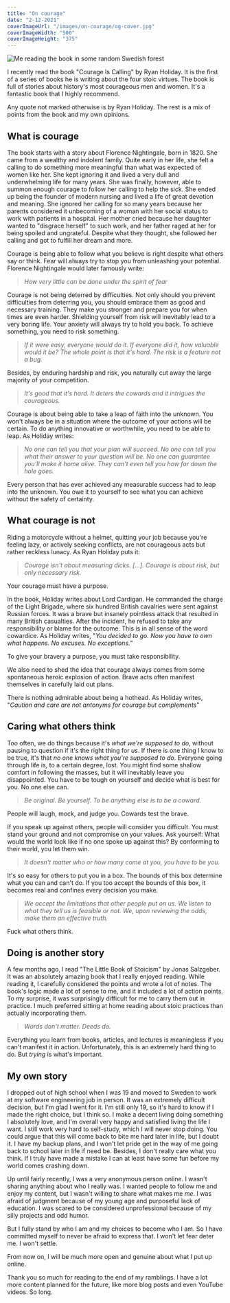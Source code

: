 ```yaml
---
title: "On courage"
date: "2-12-2021"
coverImageUrl: "/images/on-courage/og-cover.jpg"
coverImageWidth: "500"
coverImageHeight: "375"
---
```


![Me reading the book in some random Swedish forest](/images/on-courage/cover.jpg)

I recently read the book "Courage Is Calling" by Ryan Holiday. It is the first of a series of books he is writing about the four stoic virtues. The book is full of stories about history's most courageous men and women. It's a fantastic book that I highly recommend.

Any quote not marked otherwise is by Ryan Holiday. The rest is a mix of points from the book and my own opinions.

## What is courage

The book starts with a story about Florence Nightingale, born in 1820. She came from a wealthy and indolent family. Quite early in her life, she felt a calling to do something more meaningful than what was expected of women like her. She kept ignoring it and lived a very dull and underwhelming life for many years. She was finally, however, able to summon enough courage to follow her calling to help the sick. She ended up being the founder of modern nursing and lived a life of great devotion and meaning. She ignored her calling for so many years because her parents considered it unbecoming of a woman with her social status to work with patients in a hospital.
Her mother cried because her daughter wanted to "disgrace herself" to such work, and her father raged at her for being spoiled and ungrateful. Despite what they thought, she followed her calling and got to fulfill her dream and more.

Courage is being able to follow what you believe is right despite what others say or think. Fear will always try to stop you from unleashing your potential. Florence Nightingale would later famously write:

> _How very little can be done under the spirit of fear_

Courage is not being deterred by difficulties. Not only should you prevent difficulties from deterring you, you should embrace them as good and necessary training. They make you stronger and prepare you for when times are even harder. Shielding yourself from risk will inevitably lead to a very boring life. Your anxiety will always try to hold you back. To achieve something, you need to risk something.

> _If it were easy, everyone would do it. If everyone did it, how valuable would it be?
> The whole point is that it's hard. The risk is a feature not a bug._

Besides, by enduring hardship and risk, you naturally cut away the large majority of your competition.

> _It's good that it's hard. It deters the cowards and it intrigues the courageous._

Courage is about being able to take a leap of faith into the unknown. You won't always be in a situation where the outcome of your actions will be certain. To do anything innovative or worthwhile, you need to be able to leap. As Holiday writes:

> _No one can tell you that your plan will succeed. No one can tell you what their answer to your question will be. No one can guarantee you'll make it home alive. They can't even tell you how far down the hole goes._

Every person that has ever achieved any measurable success had to leap into the unknown. You owe it to yourself to see what you can achieve without the safety of certainty.

## What courage is not

Riding a motorcycle without a helmet, quitting your job because you're feeling lazy, or actively seeking conflicts, are not courageous acts but rather reckless lunacy.
As Ryan Holiday puts it:

> _Courage isn't about measuring dicks. [...]. Courage is about risk, but only necessary risk._

Your courage must have a purpose.

In the book, Holiday writes about Lord Cardigan. He commanded the charge of the Light Brigade, where six hundred British cavalries were sent against Russian forces. It was a brave but insanely pointless attack that resulted in many British casualties. After the incident, he refused to take any responsibility or blame for the outcome. This is in all sense of the word cowardice. As Holiday writes, "_You decided to go. Now you have to own what happens. No excuses. No exceptions._"

To give your bravery a purpose, you must take responsibility.

We also need to shed the idea that courage always comes from some spontaneous heroic explosion of action. Brave acts often manifest themselves in carefully laid out plans.

There is nothing admirable about being a hothead. As Holiday writes, "_Caution and care are not antonyms for courage but complements_"

## Caring what others think

Too often, we do things because it's *what we're supposed to do*, without pausing to question if it's the right thing for *us*. If there is one thing I know to be true, it's that *no one knows what you're supposed to do*. Everyone going through life is, to a certain degree, lost. You might find some shallow comfort in following the masses, but it will inevitably leave you disappointed. You have to be tough on yourself and decide what is best for you. No one else can.

> _Be original. Be yourself. To be anything else is to be a coward._

People will laugh, mock, and judge you. Cowards test the brave.

If you speak up against others, people will consider you difficult. You must stand your ground and not compromise on your values. Ask yourself: What would the world look like if no one spoke up against this? By conforming to their world, you let them win.

> _It doesn't matter who or how many come at you, you have to be you._

It's so easy for others to put you in a box. The bounds of this box determine what you can and can't do. If you too accept the bounds of this box, it becomes real and confines every decision you make.

> _We accept the limitations that other people put on us. We listen to what they tell us is feasible or not. We, upon reviewing the odds, make them an effective truth._

Fuck what others think.

## Doing is another story

A few months ago, I read "The Little Book of Stoicism" by Jonas Salzgeber. It was an absolutely amazing book that I really enjoyed reading. While reading it, I carefully considered the points and wrote a lot of notes. The book's logic made a lot of sense to me, and it included a lot of action points. To my surprise, it was surprisingly difficult for me to carry them out in practice. I much preferred sitting at home reading about stoic practices than actually incorporating them.

> _Words don't matter. Deeds do._

Everything you learn from books, articles, and lectures is meaningless if you can't manifest it in action. Unfortunately, this is an extremely hard thing to do. But *trying* is what's important.

## My own story

I dropped out of high school when I was 19 and moved to Sweden to work at my software engineering job in person. It was an extremely difficult decision, but I'm glad I went for it. I'm still only 19, so it's hard to know if I made the right choice, but I think so. I make a decent living doing something I absolutely love, and I'm overall very happy and satisfied living the life I want. I still work very hard to self-study, which I will never stop doing. You could argue that this will come back to bite me hard later in life, but I doubt it. I have my backup plans, and I won't let pride get in the way of me going back to school later in life if need be. Besides, I don't really care what you think. If I truly have made a mistake I can at least have some fun before my world comes crashing down.

Up until fairly recently, I was a very anonymous person online. I wasn't sharing anything about who I really was. I wanted people to follow me and enjoy my content, but I wasn't willing to share what makes me *me*. I was afraid of judgment because of my young age and purposeful lack of education. I was scared to be considered unprofessional because of my silly projects and odd humor.

But I fully stand by who I am and my choices to become who I am. So I have committed myself to never be afraid to express that. I won't let fear deter me. I won't settle.

From now on, I will be much more open and genuine about what I put up online.

Thank you so much for reading to the end of my ramblings. I have a lot more content planned for the future, like more blog posts and even YouTube videos. So long.
